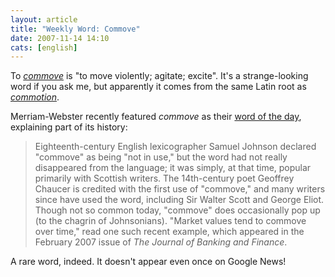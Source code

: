 ```yaml
---
layout: article
title: "Weekly Word: Commove"
date: 2007-11-14 14:10
cats: [english]
---
```

To <em><a href="http://dictionary.reference.com/browse/commove">commove</a></em> is "to move violently; agitate; excite". It's a strange-looking word if you ask me, but apparently it comes from the same Latin root as <em><a href="http://www.etymonline.com/index.php?term=commotion">commotion</a></em>.

Merriam-Webster recently featured <em>commove</em> as their <a href="http://www.merriam-webster.com/cgi-bin/mwwodarch.pl?Nov.11.2007">word of the day</a>, explaining part of its history:

<blockquote>
Eighteenth-century English lexicographer Samuel Johnson declared "commove" as being "not in use," but the word had not really disappeared from the language; it was simply, at that time, popular primarily with Scottish writers. The 14th-century poet Geoffrey Chaucer is credited with the first use of "commove," and many writers since have used the word, including Sir Walter Scott and George Eliot. Though not so common today, "commove" does occasionally pop up (to the chagrin of Johnsonians). "Market values tend to commove over time," read one such recent example, which appeared in the February 2007 issue of <em>The Journal of Banking and Finance</em>.
</blockquote>

A rare word, indeed. It doesn't appear even once on Google News!
